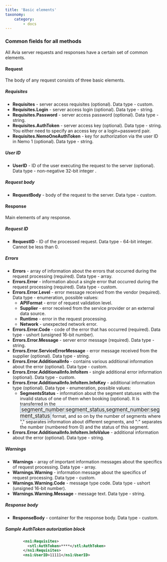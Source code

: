 ```yaml
---
title: 'Basic elements'
taxonomy:
    category:
        - docs
---
```


### Common fields for all methods

All Avia server requests and responses have a certain set of common elements.

#### Request

The body of any request consists of three basic elements.

##### Requisites

* **Requisites** - server access requisites (optional). Data type - custom. 
* **Requisites.Login** - server access login (optional). Data type - string.
* **Requisites.Password** - server access password (optional). Data type - string.
* **Requisites.AuthToken** - server access key (optional). Data type - string. You either need to specify an access key or a login+password pair. 
* **Requisites.NemoOneAuthToken** - key for authorization via the user ID in Nemo 1 (optional). Data type - string.

##### User ID

* **UserID** - ID of the user executing the request to the server (optional). Data type - non-negative 32-bit integer .

##### Request body

* **RequestBody** - body of the request to the server. Data type - custom.

#### Response

Main elements of any response.

##### Request ID

* **RequestID** - ID of the processed request. Data type - 64-bit integer. Cannot be less than 0.

##### Errors
* **Errors** - array of information about the errors that occurred during the request processing (required). Data type - array.
* **Errors.Error** - information about a single error that occurred during the request processing (required). Data type - custom.
* **Errors.Error.Level** - error message received from the vendor (required). Data type - enumeration, possible values:
  * **APIFormat** - error of request validation level.
  * **Supplier** - error received from the service provider or an external data source.
  * **Runtime** - error in the request processing.
  * **Network** - unexpected network error.
* **Errors.Error.Code** - code of the error that has occurred (required). Data type - ushort (unsigned  16-bit number).
* **Errors.Error.Message** - server error message (required). Data type - string.
* **Errors.Error.ServiceErrorMessage** - error message received from the supplier (optional). Data type - string.
* **Errors.Error.AdditionalInfo** - contains various additional information about the error (optional). Data type - custom.
* **Errors.Error.AdditionalInfo.InfoItem** - single additional error information (optional).  Data type - custom.
* **Errors.Error.AdditionalInfo.InfoItem.InfoKey** - additional information type (optional). Data type - enumeration, possible values:
  * **SegmentsStatus** - information about the segment statuses with the invalid status of one of them when booking (optional). It is transferred in the <syntaxhighlight lang="text" enclose="none" style="font-size: 1.2em; padding: 0 3px; background: #F0F0F0; border: 1px dashed #2F6FAB;">segment_number:segment_status,segment_number:segment_status</syntaxhighlight> format, and so on by the number of segments where "," separates information about different segments, and ":" separates the number (numbered from 0) and the status of this segment.
* **Errors.Error.AdditionalInfo.InfoItem.InfoValue** - additional information about the error (optional). Data type - string.

##### Warnings

* **Warnings** - array of important information messages about the specifics of request processing. Data type - array.
* **Warnings.Warning** - information message about the specifics of request processing. Data type - custom.
* **Warnings.Warning.Code** - message type code. Data type - ushort (unsigned 16-bit number).
* **Warnings.Warning.Message** - message text. Data type - string.

##### Response body

* **ResponseBody** - container for the response body. Data type - custom.


##### Sample AuthToken autorization block
```xml
        <ns1:Requisites>
          <stl:AuthToken>****</stl:AuthToken>
        </ns1:Requisites>
        <ns1:UserID>11111</ns1:UserID>